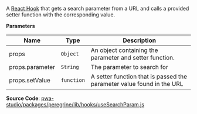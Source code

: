 
A [React Hook](https://reactjs.org/docs/hooks-intro.html) that gets
a search parameter from a URL and calls a provided setter function with
the corresponding value.

**Parameters**

| Name | Type | Description |
| --- | --- | --- |
| props | `Object` | An object containing the parameter and setter function. |
| props.parameter | `String` | The parameter to search for |
| props.setValue | `function` | A setter function that is passed the parameter value found in the URL |

**Source Code**: [pwa-studio/packages/peregrine/lib/hooks/useSearchParam.js](https://github.com/magento/pwa-studio/blob/develop/packages/peregrine/lib/hooks/useSearchParam.js)
